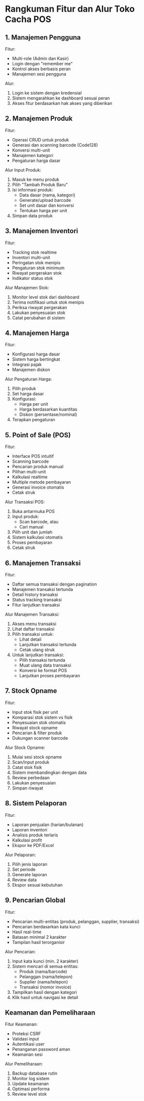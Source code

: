 # Rangkuman Fitur dan Alur Toko Cacha POS

## 1. Manajemen Pengguna
Fitur:
- Multi-role (Admin dan Kasir)
- Login dengan "remember me"
- Kontrol akses berbasis peran
- Manajemen sesi pengguna

Alur:
1. Login ke sistem dengan kredensial
2. Sistem mengarahkan ke dashboard sesuai peran
3. Akses fitur berdasarkan hak akses yang diberikan

## 2. Manajemen Produk
Fitur:
- Operasi CRUD untuk produk
- Generasi dan scanning barcode (Code128)
- Konversi multi-unit
- Manajemen kategori
- Pengaturan harga dasar

Alur Input Produk:
1. Masuk ke menu produk
2. Pilih "Tambah Produk Baru"
3. Isi informasi produk:
    - Data dasar (nama, kategori)
    - Generate/upload barcode
    - Set unit dasar dan konversi
    - Tentukan harga per unit
4. Simpan data produk

## 3. Manajemen Inventori
Fitur:
- Tracking stok realtime
- Inventori multi-unit
- Peringatan stok menipis
- Pengaturan stok minimum
- Riwayat pergerakan stok
- Indikator status stok

Alur Manajemen Stok:
1. Monitor level stok dari dashboard
2. Terima notifikasi untuk stok menipis
3. Periksa riwayat pergerakan
4. Lakukan penyesuaian stok
5. Catat perubahan di sistem

## 4. Manajemen Harga
Fitur:
- Konfigurasi harga dasar
- Sistem harga bertingkat
- Integrasi pajak
- Manajemen diskon

Alur Pengaturan Harga:
1. Pilih produk
2. Set harga dasar
3. Konfigurasi:
    - Harga per unit
    - Harga berdasarkan kuantitas
    - Diskon (persentase/nominal)
4. Terapkan pengaturan

## 5. Point of Sale (POS)
Fitur:
- Interface POS intuitif
- Scanning barcode
- Pencarian produk manual
- Pilihan multi-unit
- Kalkulasi realtime
- Multiple metode pembayaran
- Generasi invoice otomatis
- Cetak struk

Alur Transaksi POS:
1. Buka antarmuka POS
2. Input produk:
    - Scan barcode, atau
    - Cari manual
3. Pilih unit dan jumlah
4. Sistem kalkulasi otomatis
5. Proses pembayaran
6. Cetak struk

## 6. Manajemen Transaksi
Fitur:
- Daftar semua transaksi dengan pagination
- Manajemen transaksi tertunda
- Detail history transaksi
- Status tracking transaksi
- Fitur lanjutkan transaksi

Alur Manajemen Transaksi:
1. Akses menu transaksi
2. Lihat daftar transaksi
3. Pilih transaksi untuk:
    - Lihat detail
    - Lanjutkan transaksi tertunda
    - Cetak ulang struk
4. Untuk lanjutkan transaksi:
    - Pilih transaksi tertunda
    - Muat ulang data transaksi
    - Konversi ke format POS
    - Lanjutkan proses pembayaran

## 7. Stock Opname
Fitur:
- Input stok fisik per unit
- Komparasi stok sistem vs fisik
- Penyesuaian stok otomatis
- Riwayat stock opname
- Pencarian & filter produk
- Dukungan scanner barcode

Alur Stock Opname:
1. Mulai sesi stock opname
2. Scan/input produk
3. Catat stok fisik
4. Sistem membandingkan dengan data
5. Review perbedaan
6. Lakukan penyesuaian
7. Simpan riwayat

## 8. Sistem Pelaporan
Fitur:
- Laporan penjualan (harian/bulanan)
- Laporan inventori
- Analisis produk terlaris
- Kalkulasi profit
- Ekspor ke PDF/Excel

Alur Pelaporan:
1. Pilih jenis laporan
2. Set periode
3. Generate laporan
4. Review data
5. Ekspor sesuai kebutuhan

## 9. Pencarian Global
Fitur:
- Pencarian multi-entitas (produk, pelanggan, supplier, transaksi)
- Pencarian berdasarkan kata kunci
- Hasil real-time
- Batasan minimal 2 karakter
- Tampilan hasil terorganisir

Alur Pencarian:
1. Input kata kunci (min. 2 karakter)
2. Sistem mencari di semua entitas:
    - Produk (nama/barcode)
    - Pelanggan (nama/telepon)
    - Supplier (nama/telepon)
    - Transaksi (nomor invoice)
3. Tampilkan hasil dengan kategori
4. Klik hasil untuk navigasi ke detail

## Keamanan dan Pemeliharaan
Fitur Keamanan:
- Proteksi CSRF
- Validasi input
- Autentikasi user
- Penanganan password aman
- Keamanan sesi

Alur Pemeliharaan:
1. Backup database rutin
2. Monitor log sistem
3. Update keamanan
4. Optimasi performa
5. Review level stok
